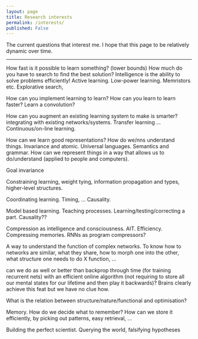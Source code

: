 ```yaml
---
layout: page
title: Research interests
permalink: /interests/
published: False
---
```


The current questions that interest me. I hope that this page to be relatively dynamic over time.

*****

How fast is it possible to learn something? (lower bounds) How much do you have to search to find the best solution? Intelligence is the ability to solve problems efficiently! Active learning. Low-power learning. Memristors etc. Explorative search, 

How can you implement learning to learn? How can you learn to learn faster? Learn a convolution?

How can you augment an existing learning system to make is smarter? integrating with existing networks/systems. Transfer learning ... Continuous/on-line learning.

How can we learn good representations? How do we/nns understand things. Invariance and atomic. Universal languages. Semantics and grammar. How can we represent things in a way that allows us to do/understand (applied to people and computers).

Goal invariance

Constraining learning, weight tying, information propagation and types, higher-level structures.


Coordinating learning. Timing, ... Causality.  

Model based learning. Teaching processes. Learning/testing/correcting a part. Causality??

Compression as intelligence and consciousness. AIT.  Efficiency.  Compressing memories. RNNs as program compressors?

A way to understand the function of complex networks. To know how to networks are similar, what they share, how to morph one into the other, what structure one needs to do X function, ...

can we do as well or better than backprop through time (for training recurrent nets) with an efficient online algorithm (not requiring to store all our mental states for our lifetime and then play it backwards)?  Brains clearly achieve this feat but we have no clue how.

 What is the relation between structure/nature/functional and optimisation?

Memory. How do we decide what to remember? How can we store it efficiently, by picking out patterns, easy retrieval, ...

Building the perfect scientist. Querying the world, falsifying hypotheses